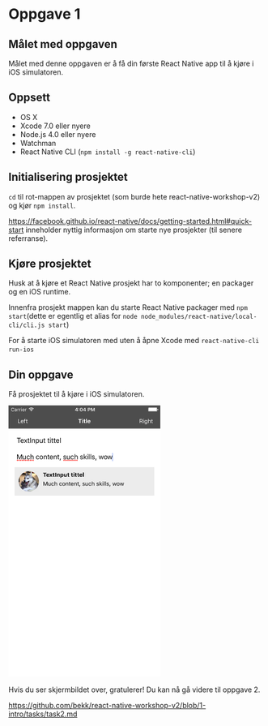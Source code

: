 # Oppgave 1

## Målet med oppgaven
Målet med denne oppgaven er å få din første React Native app til å kjøre i iOS simulatoren.

## Oppsett
- OS X
- Xcode 7.0 eller nyere
- Node.js 4.0 eller nyere
- Watchman
- React Native CLI (`npm install -g react-native-cli`)

## Initialisering prosjektet
`cd` til rot-mappen av prosjektet (som burde hete react-native-workshop-v2) og kjør `npm install`.

https://facebook.github.io/react-native/docs/getting-started.html#quick-start inneholder nyttig informasjon om starte nye prosjekter (til senere referranse).

## Kjøre prosjektet
Husk at å kjøre et React Native prosjekt har to komponenter; en packager og en iOS runtime.

Innenfra prosjekt mappen kan du starte React Native packager med `npm start`(dette er egentlig et alias for `node node_modules/react-native/local-cli/cli.js start`)

For å starte iOS simulatoren med uten å åpne Xcode med `react-native-cli run-ios`


## Din oppgave
Få prosjektet til å kjøre i iOS simulatoren.

<img src="../screenshots/screenshot_1.png" width="300">

Hvis du ser skjermbildet over, gratulerer! Du kan nå gå videre til oppgave 2.

https://github.com/bekk/react-native-workshop-v2/blob/1-intro/tasks/task2.md
